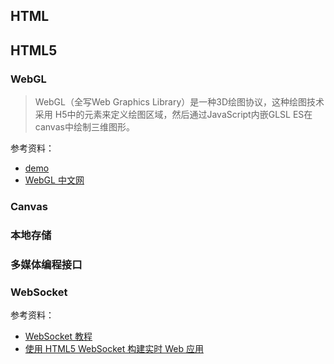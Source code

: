 ## HTML

## HTML5

### WebGL
> WebGL（全写Web Graphics Library）是一种3D绘图协议，这种绘图技术采用 H5中的<canvas>元素来定义绘图区域，然后通过JavaScript内嵌GLSL ES在canvas中绘制三维图形。

参考资料：
- [demo](./webGL/demo.html)
- [WebGL 中文网](http://www.hewebgl.com/)

### Canvas

### 本地存储

### 多媒体编程接口

### WebSocket
参考资料：
- [WebSocket 教程](http://www.ruanyifeng.com/blog/2017/05/websocket.html)
- [使用 HTML5 WebSocket 构建实时 Web 应用](https://www.ibm.com/developerworks/cn/web/1112_huangxa_websocket/)
